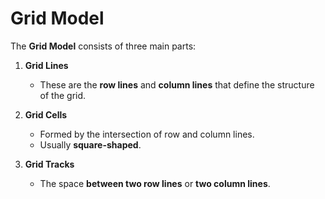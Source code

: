 # Grid Model

The **Grid Model** consists of three main parts:

1. **Grid Lines**  
   - These are the **row lines** and **column lines** that define the structure of the grid.  

2. **Grid Cells**  
   - Formed by the intersection of row and column lines.  
   - Usually **square-shaped**.  

3. **Grid Tracks**  
   - The space **between two row lines** or **two column lines**.  
